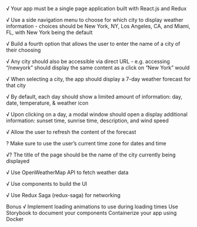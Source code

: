 
√ Your app must be a single page application built with React.js and Redux

√ Use a side navigation menu to choose for which city to display weather information - choices should be New York, NY, Los Angeles, CA, and Miami, FL, with New York being the default

√ Build a fourth option that allows the user to enter the name of a city of their choosing

√ Any city should also be accessible via direct URL - e.g. accessing “/newyork” should display the same content as a click on “New York” would

√ When selecting a city, the app should display a 7-day weather forecast for that city

√ By default, each day should show a limited amount of information: day, date, temperature, & weather icon

√ Upon clicking on a day, a modal window should open a display additional information: sunset time, sunrise time, description, and wind speed

√ Allow the user to refresh the content of the forecast

? Make sure to use the user’s current time zone for dates and time

√? The title of the page should be the name of the city currently being displayed

√ Use OpenWeatherMap API to fetch weather data

√ Use components to build the UI

√ Use Redux Saga (redux-saga) for networking

Bonus
√ Implement loading animations to use during loading times
Use Storybook to document your components
Containerize your app using Docker
